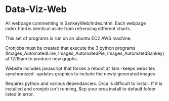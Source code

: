# Data-Viz-Web

All webpage commenting in SankeyWeb/index.html. Each webpage index.html is identical aside from refrencing 
different charts.

This set of programs is run on an ubuntu EC2 AWS machine. 

Cronjobs must be created that execute the 3 python programs (Images_AutomatedLine, Images_AutomatedPie, 
Images_AutomatedSankey) at 12:15am to produce new graphs. 

Website includes javascript that forces a reboot at 1am
  -keeps websites synchronized
  -updates graphics to include the newly generated images

Requires python and various dependancies.
Orca is difficult to install. If it is installed and cronjob isn't running, $cp your 
orca install to default folder listed in error.
